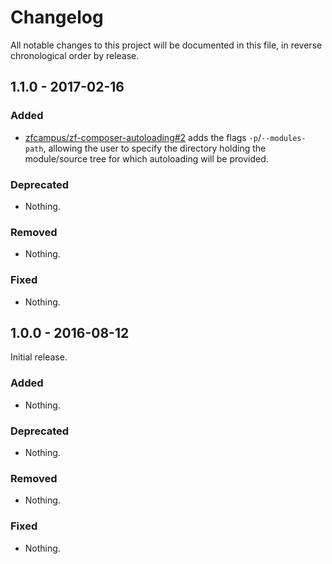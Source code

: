 # Changelog

All notable changes to this project will be documented in this file, in reverse chronological order by release.

## 1.1.0 - 2017-02-16

### Added

- [zfcampus/zf-composer-autoloading#2](https://github.com/zfcampus/zf-composer-autoloading/pull/2) adds the
  flags `-p`/`--modules-path`, allowing the user to specify the directory
  holding the module/source tree for which autoloading will be provided.

### Deprecated

- Nothing.

### Removed

- Nothing.

### Fixed

- Nothing.

## 1.0.0 - 2016-08-12

Initial release.

### Added

- Nothing.

### Deprecated

- Nothing.

### Removed

- Nothing.

### Fixed

- Nothing.
